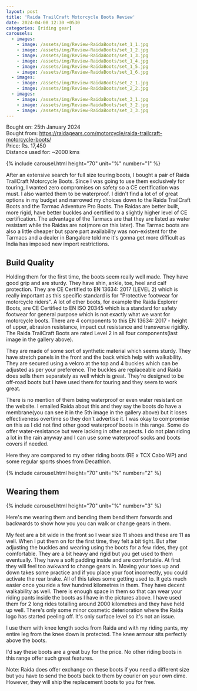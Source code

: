 ```yaml
---
layout: post
title: 'Raida TrailCraft Motorcycle Boots Review'
date: 2024-04-08 12:30 +0530
categories: [riding gear]
carousels:
  - images: 
    - image: /assets/img/Review-RaidaBoots/set_1_1.jpg
    - image: /assets/img/Review-RaidaBoots/set_1_2.jpg
    - image: /assets/img/Review-RaidaBoots/set_1_3.jpg
    - image: /assets/img/Review-RaidaBoots/set_1_4.jpg
    - image: /assets/img/Review-RaidaBoots/set_1_5.jpg
    - image: /assets/img/Review-RaidaBoots/set_1_6.jpg
  - images: 
    - image: /assets/img/Review-RaidaBoots/set_2_1.jpg
    - image: /assets/img/Review-RaidaBoots/set_2_2.jpg
  - images: 
    - image: /assets/img/Review-RaidaBoots/set_3_1.jpg
    - image: /assets/img/Review-RaidaBoots/set_3_2.jpg
    - image: /assets/img/Review-RaidaBoots/set_3_3.jpg
---
```


Bought on: 25th January 2024<br>
Bought from: <a href = "https://raidagears.com/motorcycle/raida-trailcraft-motorcycle-boots/">https://raidagears.com/motorcycle/raida-trailcraft-motorcycle-boots/</a><br>
Price: Rs. 17,450<br>
Distance used for: ~2000 kms<br>

{% include carousel.html height="70" unit="%" number="1" %}

After an extensive search for full size touring boots, I bought a pair of Raida TrailCraft Motorcycle Boots. Since I was going to use them exclusively for touring, I wanted zero compromises on safety so a CE certification was must. I also wanted them to be waterproof. I didn't find a lot of of great options in my budget and narrowed my choices down to the Raida TrailCraft Boots and the Tarmac Adventure Pro Boots. The Raidas are better built, more rigid, have better buckles and certified to a slightly higher level of CE certification. The advantage of the Tarmacs are that they are listed as water resistant while the Raidas are not(more on this later). The Tarmac boots are also a little cheaper but spare part availability was non-existent for the Tarmacs and a dealer in Bangalore told me it's gonna get more difficult as India has imposed new import restrictions.

## Build Quality

Holding them for the first time, the boots seem really well made. They have good grip and are sturdy. They have shin, ankle, toe, heel and calf protection. They are CE Certified to EN 13634: 2017 (LEVEL 2) which is really important as this specific standard is for "Protective footwear for motorcycle riders". A lot of other boots, for example the Raida Explorer Boots, are CE Certified to EN ISO 20345 which is a standard for safety footwear for general purpose which is not exactly what we want for motorcycle boots. There are 4 components to this EN 13634: 2017 - height of upper, abrasion resistance, impact cut resistance and transverse rigidity. The Raida TrailCraft Boots are rated Level 2 in all four components(last image in the gallery above).

They are made of some sort of synthetic material which seems sturdy. They have stretch panels in the front and the back which help with walkability. They are secured using a velcro at the top and 4 buckles which can be adjusted as per your preference. The buckles are replaceable and Raida does sells them separately as well which is great. They're designed to be off-road boots but I have used them for touring and they seem to work great. 

There is no mention of them being waterproof or even water resistant on the website. I emailed Raida about this and they say the boots do have a membrane(you can see it in the 5th image in the gallery above) but it loses effectiveness overtime so they don't advertise it. I was okay to compromise on this as I did not find other good waterproof boots in this range. Some do offer water-resistance but were lacking in other aspects. I do not plan riding a lot in the rain anyway and I can use some waterproof socks and boots covers if needed.

Here they are compared to my other riding boots (RE x TCX Cabo WP) and some regular sports shoes from Decathlon.

{% include carousel.html height="70" unit="%" number="2" %}

## Wearing them

{% include carousel.html height="70" unit="%" number="3" %}

Here's me wearing them and bending them bend them forwards and backwards to show how you you can walk or change gears in them. 

My feet are a bit wide in the front so I wear size 11 shoes and these are 11 as well. When I put them on for the first time, they felt a bit tight. But after adjusting the buckles and wearing using the boots for a few rides, they got comfortable. They are a bit heavy and rigid  but you get used to them eventually. They have a soft padding inside and are comfortable. At first they will feel too awkward to change gears in. Moving your toes up and down takes some practice and if you place your foot incorrectly, you could activate the rear brake. All of this takes some getting used to. It gets much easier once you ride a few hundred kilometres in them. They have decent walkability as well. There is enough space in them so that can wear your riding pants inside the boots as I have in the pictures above. I have used them for 2 long rides totalling around 2000 kilometres and they have held up well. There's only some minor cosmetic deterioration where the Raida logo has started peeling off. It's only surface level so it's not an issue. 

I use them with knee length socks from Raida and with my riding pants, my entire leg from the knee down is protected. The knee armour sits perfectly above the boots.

I'd say these boots are a great buy for the price. No other riding boots in this range offer such great features.

Note: Raida does offer exchange on these boots if you need a different size but you have to send the boots back to them by courier on your own dime. However, they will ship the replacement boots to you for free.
